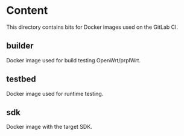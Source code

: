 # Content

This directory contains bits for Docker images used on the GitLab CI.

## builder

Docker image used for build testing OpenWrt/prplWrt.

## testbed

Docker image used for runtime testing.

## sdk

Docker image with the target SDK.
